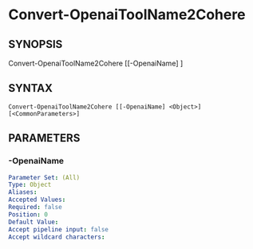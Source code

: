 ﻿---
external help file: powershai-help.xml
schema: 2.0.0
powershai: true
---

# Convert-OpenaiToolName2Cohere

## SYNOPSIS <!--!= @#Synop !-->

Convert-OpenaiToolName2Cohere [[-OpenaiName] <Object>]


## SYNTAX <!--!= @#Syntax !-->

```
Convert-OpenaiToolName2Cohere [[-OpenaiName] <Object>] [<CommonParameters>]
```

## PARAMETERS <!--!= @#Params !-->

### -OpenaiName

```yml
Parameter Set: (All)
Type: Object
Aliases: 
Accepted Values: 
Required: false
Position: 0
Default Value: 
Accept pipeline input: false
Accept wildcard characters: 
```
